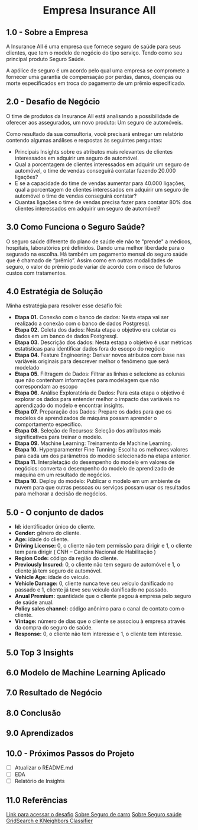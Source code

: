 <h1 align="center"> Empresa Insurance All </h1> 

## 1.0 - Sobre a Empresa

A Insurance All é uma empresa que fornece seguro de saúde para seus clientes, que tem o modelo de negócio do tipo serviço. Tendo como seu principal produto Seguro Saúde. 

A apólice de seguro é um acordo pelo qual uma empresa se compromete a fornecer uma garantia de compensação por perdas, danos, doenças ou morte especificados em troca do pagamento de um prêmio especificado.


## 2.0 - Desafio de Negócio

O time de produtos da Insurance All está analisando a possibilidade de oferecer aos assegurados, um novo produto: Um seguro de automóveis.


Como resultado da sua consultoria, você precisará entregar um relatório contendo algumas análises e respostas às seguintes perguntas:

- Principais Insights sobre os atributos mais relevantes de clientes interessados em adquirir um seguro de automóvel.
- Qual a porcentagem de clientes interessados em adquirir um seguro de automóvel, o time de vendas conseguirá contatar fazendo 20.000 ligações?
- E se a capacidade do time de vendas aumentar para 40.000 ligações, qual a porcentagem de clientes interessados em adquirir um seguro de automóvel o time de vendas conseguirá contatar?
- Quantas ligações o time de vendas precisa fazer para contatar 80% dos clientes interessados em adquirir um seguro de automóvel?


## 3.0 Como Funciona o Seguro Saúde?

O seguro saúde  diferente do plano de saúde ele não te "prende" a médicos, hospitais, laboratórios pré definidos. Dando uma melhor liberdade para o segurado na escolha.
Há também um pagamento mensal do seguro saúde que é chamado de “prêmio”. Assim como em outras modalidades de seguro, o valor do prêmio pode variar de acordo com o risco de futuros custos com tratamentos.

## 4.0 Estratégia de Solução
Minha estratégia para resolver esse desafio foi:

- **Etapa 01.** Conexão com o banco de dados: Nesta etapa vai ser realizado a conexão com o banco de dados Postgresql.
- **Etapa 02.** Coleta dos dados: Nesta etapa o objetivo era coletar os dados em um banco de dados  Postgresql.
- **Etapa 03.** Descrição dos dados: Nesta estapa o objetivo é usar métricas estatísticas para identificar dados fora do escopo do negócio
- **Etapa 04.** Feature Engineering: Derivar novos atributos com base nas variáveis originais para descrever melhor o fenômeno que será modelado
- **Etapa 05.** Filtragem de Dados: Filtrar as linhas e selecione as colunas que não contenham informações para modelagem que não correspondam ao escopo
- **Etapa 06.** Análise Exploratória de Dados: Para esta etapa o objetivo é explorar os dados para entender melhor o impacto das variáveis no aprendizado do modelo e encontrar insights.
- **Etapa 07.** Preparação dos Dados: Prepare os dados para que os modelos de aprendizados de máquina possam aprender o comportamento específico.
- **Etapa 08.** Seleção de Recursos: Seleção dos atributos mais significativos para treinar o modelo.
- **Etapa 09.** Machine Learning: Treinamento de Machine Learning.
- **Etapa 10.** Hyperparamenter Fine Tunning: Escolha os melhores valores para cada um dos parâmetros do modelo selecionado na etapa anterior.
- **Etapa 11.** Interpletação do desempenho do modelo em valores de negócios: converta o desempenho do modelo de aprendizado de máquina em um resultado de negócios.
- **Etapa 10.** Deploy do modelo: Publicar o modelo em um ambiente de nuvem para que outras pessoas ou serviços possam usar os resultados para melhorar a decisão de negócios.

## 5.0 - O conjunto de dados 

- <b>Id:</b> identificador único do cliente.
- <b>Gender:</b> gênero do cliente.
- <b>Age:</b> idade do cliente.
- <b>Driving License:</b> 0, o cliente não tem permissão para dirigir e 1, o cliente tem para dirigir ( CNH – Carteira Nacional de Habilitação )
- <b>Region Code:</b> código da região do cliente.
- <b>Previously Insured:</b> 0, o cliente não tem seguro de automóvel e 1, o cliente já tem seguro de automóvel.
- <b>Vehicle Age:</b> idade do veículo.
- <b>Vehicle Damage:</b> 0, cliente nunca teve seu veículo danificado no passado e 1, cliente já teve seu veículo danificado no passado.
- <b>Anual Premium:</b> quantidade que o cliente pagou à empresa pelo seguro de saúde anual.
- <b>Policy sales channel:</b> código anônimo para o canal de contato com o cliente.
- <b>Vintage:</b> número de dias que o cliente se associou à empresa através da compra do seguro de saúde.
- <b>Response:</b> 0, o cliente não tem interesse e 1, o cliente tem interesse.

## 5.0 Top 3 Insights

## 6.0 Modelo de Machine Learning Aplicado

## 7.0 Resultado de Negócio

## 8.0 Conclusão 

## 9.0 Aprendizados

## 10.0 - Próximos Passos do Projeto 

- [ ] Atualizar o README.md
- [ ] EDA
- [ ] Relatório de Insights

## 11.0 Referências

[Link para acessar o desafio](https://sejaumdatascientist.com/como-usar-data-science-para-fazer-a-empresa-vender-mais/)
[Sobre Seguro de carro](https://www.minutoseguros.com.br/blog/como-funciona-seguro-de-carro/)
[Sobre Seguro saúde](https://www.minutoseguros.com.br/blog/seguro-saude-plano-saude-diferencas/)
[GridSearch e KNeighbors Classifier](https://medium.com/@erikgreenj/k-neighbors-classifier-with-gridsearchcv-basics-3c445ddeb657)


